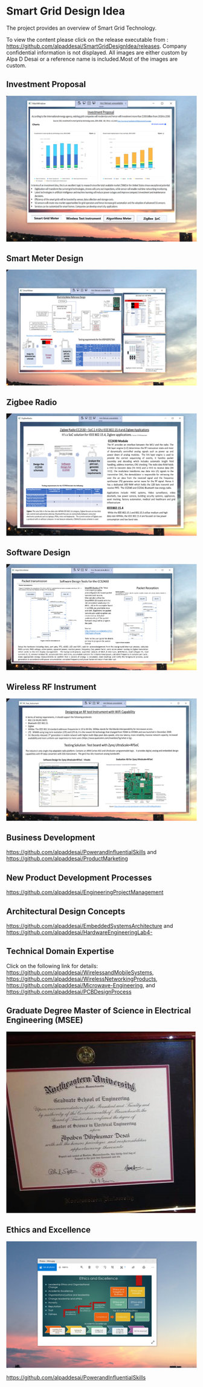# Smart Grid Design Idea

The project provides an overview of Smart Grid Technology. 

To view the content please click on the release executable from : https://github.com/alpaddesai/SmartGridDesignIdea/releases.
Company confidential information is not displayed. All images are either custom by Alpa D Desai or a reference name is included.Most of the images are custom.

## Investment Proposal
![image](InvestmentProposal.png)

## Smart Meter Design
![image](SmartMeterDesign.png)

## Zigbee Radio
![image](ZigBeeRadio.png)

## Software Design 
![image](SoftwareDesign.png)

## Wireless RF Instrument
![image](WirelessRFInstrument.png)

## Business Development 
https://github.com/alpaddesai/PowerandInfluentialSkills and https://github.com/alpaddesai/ProductMarketing

## New Product Development Processes
https://github.com/alpaddesai/EngineeringProjectManagement

## Architectural Design Concepts
https://github.com/alpaddesai/EmbeddedSystemsArchitecture and https://github.com/alpaddesai/HardwareEngineeringLab4-  

## Technical Domain Expertise
Click on the following link for details: https://github.com/alpaddesai/WirelessandMobileSystems, https://github.com/alpaddesai/WirelessNetworkingProducts, https://github.com/alpaddesai/Microwave-Engineering, and https://github.com/alpaddesai/PCBDesignProcess


## Graduate Degree Master of Science in Electrical Engineering (MSEE)
![image](GraduateDegreeEE.png)

## Ethics and Excellence
![image](EthicsandExcellence.png)

https://github.com/alpaddesai/PowerandInfluentialSkills
